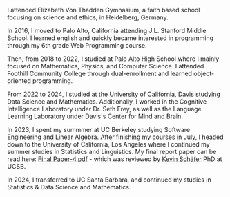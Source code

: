 I attended Elizabeth Von Thadden Gymnasium, a faith based school focusing on science and ethics, in Heidelberg, Germany.

In 2016, I moved to Palo Alto, California attending J.L. Stanford Middle School. I learned english and quickly became interested in
programming through my 6th grade Web Programming course. 

Then, from 2018 to 2022, I studied at Palo Alto High School where I mainly focused on Mathematics, Physics, and Computer Science. 
I attended Foothill Community College through dual-enrollment and learned object-oriented programming. 

From 2022 to 2024, I studied at the University of California, Davis studying Data Science and Mathematics. Additionally, I worked in
the Cognitive Intelligence Laboratory under Dr. Seth Frey, as well as the Language Learning Laboratory under Davis's Center for Mind and
Brain. 

In 2023, I spent my summmer at UC Berkeley studying Software Engineering and Linear Algebra. After finishing my courses in July, I headed
down to the University of California, Los Angeles where I continued my summer studies in Statistics and Linguistics. My final report paper
can be read here: [Final Paper-4.pdf](https://github.com/user-attachments/files/18091046/Final.Paper-4.pdf) - which was reviewed by 
[Kevin Schäfer](https://www.linguistics.ucsb.edu/people/kevin-schäfer) PhD at UCSB. 

In 2024, I transferred to UC Santa Barbara, and continued my studies in Statistics & Data Science and Mathematics.









